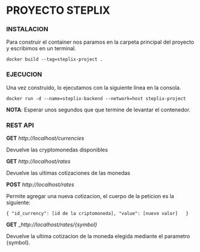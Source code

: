 # PROYECTO STEPLIX

### INSTALACION

Para construir el container nos paramos en la carpeta principal del proyecto y 
escribimos en un terminal.

`docker build --tag=steplix-project .`

### EJECUCION

Una vez construido, lo ejecutamos con la siguiente linea en la consola. 

`docker run -d --name=steplix-backend --network=host steplix-project`

**NOTA**: Esperar unos segundos que que termine de levantar el contenedor.

### REST API

**GET** _http://localhost/currencies_ 

Devuelve las cryptomonedas disponibles

**GET** _http://localhost/rates_

Devuelve las ultimas cotizaciones de las monedas

**POST** _http://localhost/rates_

Permite agregar una nueva cotizacion, el cuerpo de la peticion es la siguiente:

`
    {
        "id_currency": [id de la criptomoneda],
        "value": [nuevo valor]  
    }
`

**GET** __http://localhost/rates/{symbol}_

Devuelve la ultima cotizacion de la moneda elegida mediante el parametro {symbol}.